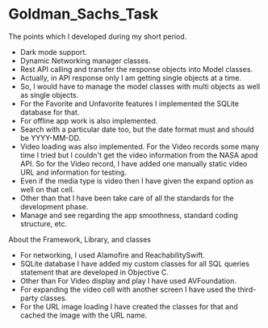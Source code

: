 # Goldman_Sachs_Task

The points which I developed during my short period.
- Dark mode support.
- Dynamic Networking manager classes.
- Rest API calling and transfer the response objects into Model classes.
- Actually, in API response only I am getting single objects at a time.
- So, I would have to manage the model classes with multi objects as well as single objects.
- For the Favorite and Unfavorite features I implemented the SQLite database for that.
- For offline app work is also implemented.
- Search with a particular date too, but the date format must and should be YYYY-MM-DD.
- Video loading was also implemented. For the Video records some many time I tried but I couldn't get the video information from the NASA apod API. So for the Video record, I have added one manually static video URL and information for testing.
- Even if the media type is video then I have given the expand option as well on that cell.
- Other than that I have been take care of all the standards for the development phase.
- Manage and see regarding the app smoothness, standard coding structure, etc.

About the Framework, Library, and classes
- For networking, I used Alamofire and ReachabilitySwift.
- SQLite database I have added my custom classes for all SQL queries statement that are developed in Objective C.
- Other than For Video display and play I have used AVFoundation.
- For expanding the video cell with another screen I have used the third-party classes.
- For the URL image loading I have created the classes for that and cached the image with the URL name.
